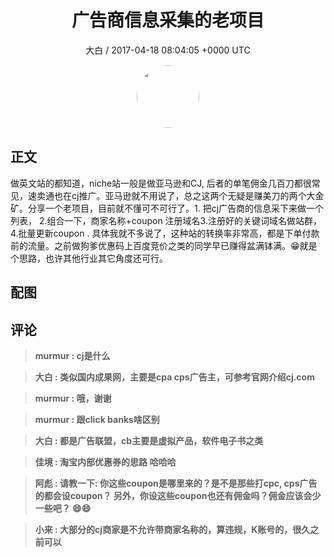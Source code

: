 <h1 align="center">广告商信息采集的老项目</h1>
<p align="center">
    <a>大白 / 2017-04-18 08:04:05 &#43;0000 UTC</a>
</p>

<div align="center">
    <img src="https://images.zsxq.com/FlDC1V6tw0ku-PdNnDcAStDZxgt5?e=1590940799&amp;token=kIxbL07-8jAj8w1n4s9zv64FuZZNEATmlU_Vm6zD:lWk5F_EA_Jzbakub19XV3Bp-d6Y=" width="100" height="100" style="border:1px solid;border-radius:50%; color:#ffffff"/>
</div>

## 正文

<div>
 做英文站的都知道，niche站一般是做亚马逊和CJ, 后者的单笔佣金几百刀都很常见，速卖通也在cj推广。亚马逊就不用说了，总之这两个无疑是赚美刀的两个大金矿。分享一个老项目，目前就不懂可不可行了。1. 把cj广告商的信息采下来做一个列表， 2.组合一下，商家名称&#43;coupon 注册域名3.注册好的关键词域名做站群，4.批量更新coupon .  具体我就不多说了，这种站的转换率非常高，都是下单付款前的流量。之前做狗爹优惠码上百度竞价之类的同学早已赚得盆满钵满。😁就是个思路，也许其他行业其它角度还可行。
</div>

## 配图
<div class="image" align="center">

</div>

## 评论

<div align="left">
<div>

<blockquote >
<span> <strong>murmur : cj是什么 </strong></span>
</blockquote>

<blockquote >
<span> <strong>大白 : 类似国内成果网，主要是cpa cps广告主，可参考官网介绍cj.com </strong></span>
</blockquote>

<blockquote >
<span> <strong>murmur : 哦，谢谢 </strong></span>
</blockquote>

<blockquote >
<span> <strong>murmur : 跟click banks啥区别 </strong></span>
</blockquote>

<blockquote >
<span> <strong>大白 : 都是广告联盟，cb主要是虚拟产品，软件电子书之类 </strong></span>
</blockquote>

<blockquote >
<span> <strong>佳境 : 淘宝内部优惠券的思路  哈哈哈 </strong></span>
</blockquote>

<blockquote >
<span> <strong>阿彪 : 请教一下:
你这些coupon是哪里来的？是不是那些打cpc, cps广告的都会设coupon？ 另外，你设这些coupon也还有佣金吗？佣金应该会少一些吧？
😄😄 </strong></span>
</blockquote>

<blockquote >
<span> <strong>小来 : 大部分的cj商家是不允许带商家名称的，算违规，K账号的，很久之前可以 </strong></span>
</blockquote>

</div>
</div>